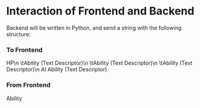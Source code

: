# Interaction of Frontend and Backend
Backend will be written in Python, and send a string with the following structure:

### To Frontend
HP\n
    \tAbility (Text Descriptor)\n
    \tAbility (Text Descriptor)\n
    \tAbility (Text Descriptor)\n
AI Ability (Text Descriptor)
### From Frontend
Ability